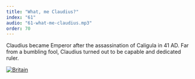 ```yaml
---
title: "What, me Claudius?"
index: "61"
audio: "61-what-me-claudius.mp3"
order: 70
---
```


Claudius became Emperor after the assassination of Caligula in 41 AD. Far from a bumbling fool, Claudius turned out to be capable and dedicated ruler.

[![Britain](http://thehistoryofrome.typepad.com/.a/6a01053629a711970c011571ce980e970b-800wi "Britain")](http://thehistoryofrome.typepad.com/.a/6a01053629a711970c011571ce980e970b-pi)

